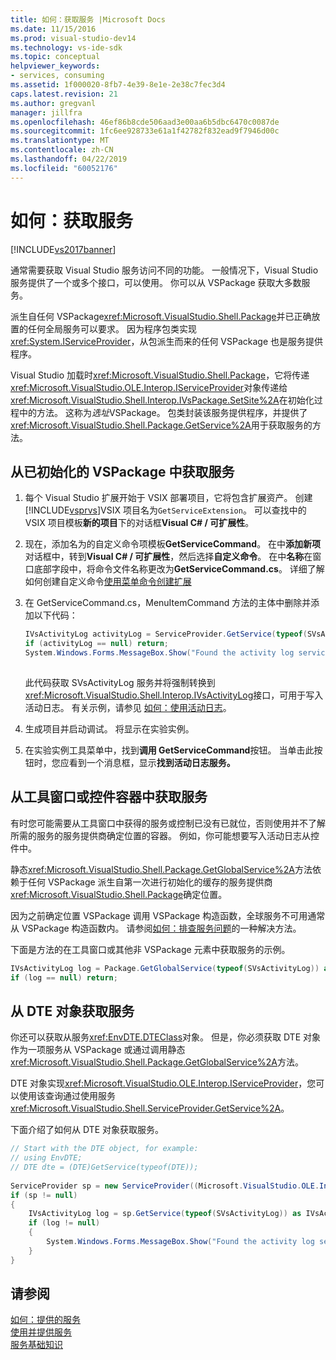 ```yaml
---
title: 如何：获取服务 |Microsoft Docs
ms.date: 11/15/2016
ms.prod: visual-studio-dev14
ms.technology: vs-ide-sdk
ms.topic: conceptual
helpviewer_keywords:
- services, consuming
ms.assetid: 1f000020-8fb7-4e39-8e1e-2e38c7fec3d4
caps.latest.revision: 21
ms.author: gregvanl
manager: jillfra
ms.openlocfilehash: 46ef86b8cde506aad3e00aa6b5dbc6470c0087de
ms.sourcegitcommit: 1fc6ee928733e61a1f42782f832ead9f7946d00c
ms.translationtype: MT
ms.contentlocale: zh-CN
ms.lasthandoff: 04/22/2019
ms.locfileid: "60052176"
---
```

# <a name="how-to-get-a-service"></a>如何：获取服务
[!INCLUDE[vs2017banner](../includes/vs2017banner.md)]

通常需要获取 Visual Studio 服务访问不同的功能。 一般情况下，Visual Studio 服务提供了一个或多个接口，可以使用。 你可以从 VSPackage 获取大多数服务。  
  
 派生自任何 VSPackage<xref:Microsoft.VisualStudio.Shell.Package>并已正确放置的任何全局服务可以要求。 因为程序包类实现<xref:System.IServiceProvider>，从包派生而来的任何 VSPackage 也是服务提供程序。  
  
 Visual Studio 加载时<xref:Microsoft.VisualStudio.Shell.Package>，它将传递<xref:Microsoft.VisualStudio.OLE.Interop.IServiceProvider>对象传递给<xref:Microsoft.VisualStudio.Shell.Interop.IVsPackage.SetSite%2A>在初始化过程中的方法。 这称为*选址*VSPackage。 包类封装该服务提供程序，并提供了<xref:Microsoft.VisualStudio.Shell.Package.GetService%2A>用于获取服务的方法。  
  
## <a name="getting-a-service-from-an-initialized-vspackage"></a>从已初始化的 VSPackage 中获取服务  
  
1. 每个 Visual Studio 扩展开始于 VSIX 部署项目，它将包含扩展资产。 创建[!INCLUDE[vsprvs](../includes/vsprvs-md.md)]VSIX 项目名为`GetServiceExtension`。 可以查找中的 VSIX 项目模板**新的项目**下的对话框**Visual C# / 可扩展性**。  
  
2. 现在，添加名为的自定义命令项模板**GetServiceCommand**。 在中**添加新项**对话框中，转到**Visual C# / 可扩展性**，然后选择**自定义命令**。 在中**名称**在窗口底部字段中，将命令文件名称更改为**GetServiceCommand.cs**。 详细了解如何创建自定义命令[使用菜单命令创建扩展](../extensibility/creating-an-extension-with-a-menu-command.md)  
  
3. 在 GetServiceCommand.cs，MenuItemCommand 方法的主体中删除并添加以下代码：  
  
    ```csharp  
    IVsActivityLog activityLog = ServiceProvider.GetService(typeof(SVsActivityLog)) as IVsActivityLog;  
    if (activityLog == null) return;  
    System.Windows.Forms.MessageBox.Show("Found the activity log service.");  
  
    ```  
  
     此代码获取 SVsActivityLog 服务并将强制转换到<xref:Microsoft.VisualStudio.Shell.Interop.IVsActivityLog>接口，可用于写入活动日志。 有关示例，请参见 [如何：使用活动日志](../extensibility/how-to-use-the-activity-log.md)。  
  
4. 生成项目并启动调试。 将显示在实验实例。  
  
5. 在实验实例工具菜单中，找到**调用 GetServiceCommand**按钮。 当单击此按钮时，您应看到一个消息框，显示**找到活动日志服务。**  
  
## <a name="getting-a-service-from-a-tool-window-or-control-container"></a>从工具窗口或控件容器中获取服务  
 有时您可能需要从工具窗口中获得的服务或控制已没有已就位，否则使用并不了解所需的服务的服务提供商确定位置的容器。 例如，你可能想要写入活动日志从控件中。  
  
 静态<xref:Microsoft.VisualStudio.Shell.Package.GetGlobalService%2A>方法依赖于任何 VSPackage 派生自第一次进行初始化的缓存的服务提供商<xref:Microsoft.VisualStudio.Shell.Package>确定位置。  
  
 因为之前确定位置 VSPackage 调用 VSPackage 构造函数，全球服务不可用通常从 VSPackage 构造函数内。 请参阅[如何：排查服务问题](../extensibility/how-to-troubleshoot-services.md)的一种解决方法。  
  
 下面是方法的在工具窗口或其他非 VSPackage 元素中获取服务的示例。  
  
```csharp  
IVsActivityLog log = Package.GetGlobalService(typeof(SVsActivityLog)) as IVsActivityLog;  
if (log == null) return;  
```  
  
## <a name="getting-a-service-from-the-dte-object"></a>从 DTE 对象获取服务  
 你还可以获取从服务<xref:EnvDTE.DTEClass>对象。 但是，你必须获取 DTE 对象作为一项服务从 VSPackage 或通过调用静态<xref:Microsoft.VisualStudio.Shell.Package.GetGlobalService%2A>方法。  
  
 DTE 对象实现<xref:Microsoft.VisualStudio.OLE.Interop.IServiceProvider>，您可以使用该查询通过使用服务<xref:Microsoft.VisualStudio.Shell.ServiceProvider.GetService%2A>。  
  
 下面介绍了如何从 DTE 对象获取服务。  
  
```csharp  
// Start with the DTE object, for example:   
// using EnvDTE;  
// DTE dte = (DTE)GetService(typeof(DTE));  
  
ServiceProvider sp = new ServiceProvider((Microsoft.VisualStudio.OLE.Interop.IServiceProvider)dte);  
if (sp != null)  
{  
    IVsActivityLog log = sp.GetService(typeof(SVsActivityLog)) as IVsActivityLog;  
    if (log != null)  
    {   
        System.Windows.Forms.MessageBox.Show("Found the activity log service.");  
    }  
}  
```  
  
## <a name="see-also"></a>请参阅  
 [如何：提供的服务](../extensibility/how-to-provide-a-service.md)   
 [使用并提供服务](../extensibility/using-and-providing-services.md)   
 [服务基础知识](../extensibility/internals/service-essentials.md)
